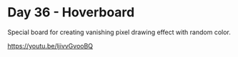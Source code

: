 # Day 36 - Hoverboard

Special board for creating vanishing pixel drawing effect with random color.

https://youtu.be/ljivvGvooBQ
